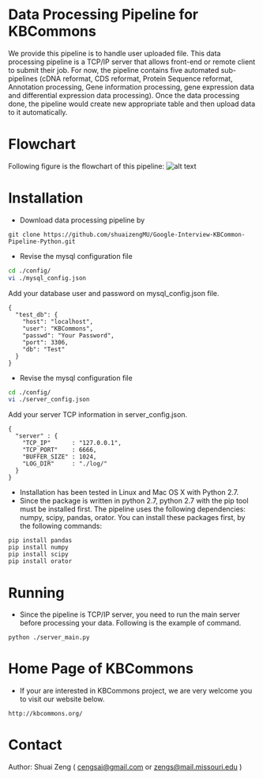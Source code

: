 # Data Processing Pipeline for KBCommons
We provide this pipeline is to handle user uploaded file. This data processing pipeline is a TCP/IP server that allows front-end or remote client to submit their job. For now, the pipeline contains five automated sub-pipelines (cDNA reformat, CDS reformat, Protein Sequence reformat, Annotation processing, Gene information processing, gene expression data and differential expression data processing). Once the data processing done, the pipeline would create new appropriate table and then upload data to it automatically.

# Flowchart
Following figure is the flowchart of this pipeline:
![alt text](https://raw.githubusercontent.com/shuaizengMU/Google-Interview-KBCommon-Pipeline-Python/master/images/Untitled%20Diagram.png "Flowchart of pipeline")


# Installation

- Download data processing pipeline by
```
git clone https://github.com/shuaizengMU/Google-Interview-KBCommon-Pipeline-Python.git
```

- Revise the mysql configuration file
```sh
cd ./config/
vi ./mysql_config.json
```

Add your database user and password on mysql_config.json file.
```
{
  "test_db": {
    "host": "localhost",
    "user": "KBCommons",
    "passwd": "Your Password",
    "port": 3306,
    "db": "Test"
  }
}
```

- Revise the mysql configuration file
```sh
cd ./config/
vi ./server_config.json
```

Add your server TCP information in server_config.json.
```
{
  "server" : {
    "TCP_IP"      : "127.0.0.1",
    "TCP_PORT"    : 6666,
    "BUFFER_SIZE" : 1024,
    "LOG_DIR"     : "./log/"
  }
}
```

- Installation has been tested in Linux and Mac OS X with Python 2.7.
- Since the package is written in python 2.7, python 2.7 with the pip tool must be installed first. The pipeline uses the following dependencies: numpy, scipy, pandas, orator. You can install these packages first, by the following commands:
```
pip install pandas
pip install numpy
pip install scipy
pip install orator
```

# Running

- Since the pipeline is TCP/IP server, you need to run the main server before processing your data. Following is the example of command.
```
python ./server_main.py
```

# Home Page of KBCommons

- If your are interested in KBCommons project, we are very welcome you to visit our website below.
```
http://kbcommons.org/
```

# Contact
Author: Shuai Zeng ( cengsai@gmail.com or zengs@mail.missouri.edu )



